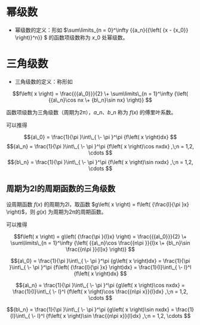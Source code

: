 # 幂级数

* 幂级数的定义：形如 $\sum\limits\_{n = 0}^\infty  {{a\_n}{{\left( {x \- {x\_0}} \right)}^n}} $ 的函数项级数称为 ${{x\_0}}$ 处幂级数。




# 三角级数

* 三角级数的定义：称形如

$$f\left( x \right) = \frac{{{a\_0}}}{2} \+ \sum\limits\_{n = 1}^\infty  {\left( {{a\_n}\cos nx \+ {b\_n}\sin nx} \right)} $$

函数项级数为三角级数（周期为2π），${{a\_n}}$、${{b\_n}}$ 称为 $f\left( x \right)$ 的傅里叶系数。

可以推得

$${a\_0} = \frac{1}{\pi }\int\_{ \- \pi }^\pi  {f\left( x \right)dx} $$
$${a\_n} = \frac{1}{\pi }\int\_{ \- \pi }^\pi  {f\left( x \right)\cos nxdx} ,\;n = 1,2, \cdots $$
$${b\_n} = \frac{1}{\pi }\int\_{ \- \pi }^\pi  {f\left( x \right)\sin nxdx} ,\;n = 1,2, \cdots $$

## 周期为2l的周期函数的三角级数

设周期函数 $f\left( x \right)$ 的周期为2l，取函数 $g\left( x \right) = f\left( {\frac{l}{\pi }x} \right)$，则 $g\left( x \right)$ 为周期为2π的周期函数。

可以推得

$$f\left( x \right) = g\left( {\frac{\pi }{l}x} \right) = \frac{{{a\_0}}}{2} \+ \sum\limits\_{n = 1}^\infty  {\left( {{a\_n}\cos \frac{{n\pi }}{l}x \+ {b\_n}\sin \frac{{n\pi }}{l}x} \right)} $$

$${a\_0} = \frac{1}{\pi }\int\_{ \- \pi }^\pi  {g\left( x \right)dx}  = \frac{1}{\pi }\int\_{ \- \pi }^\pi  {f\left( {\frac{l}{\pi }x} \right)dx}  = \frac{1}{l}\int\_{ \- l}^l {f\left( x \right)dx} $$

$${a\_n} = \frac{1}{\pi }\int\_{ \- \pi }^\pi  {g\left( x \right)\cos nxdx}  = \frac{1}{l}\int\_{ \- l}^l {f\left( x \right)\cos \frac{{n\pi x}}{l}dx} ,\;n = 1,2, \cdots $$

$${b\_n} = \frac{1}{\pi }\int\_{ \- \pi }^\pi  {g\left( x \right)\sin nxdx}  = \frac{1}{l}\int\_{ \- l}^l {f\left( x \right)\sin \frac{{n\pi x}}{l}dx} ,\;n = 1,2, \cdots $$
















